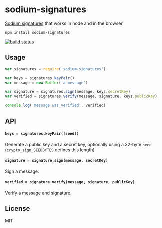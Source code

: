 # sodium-signatures

[Sodium signatures](https://github.com/paixaop/node-sodium) that works in node and in the browser

```
npm install sodium-signatures
```

[![build status](http://img.shields.io/travis/mafintosh/sodium-signatures.svg?style=flat)](http://travis-ci.org/mafintosh/sodium-signatures)

## Usage

``` js
var signatures = require('sodium-signatures')

var keys = signatures.keyPair()
var message = new Buffer('a message')

var signature = signatures.sign(message, keys.secretKey)
var verified = signatures.verify(message, signature, keys.publicKey)

console.log('message was verified', verified)
```

## API

#### `keys = signatures.keyPair([seed])`

Generate a public key and a secret key, optionally using a 32-byte `seed`
(`crypto_sign_SEEDBYTES` defines this length)

#### `signature = signature.sign(message, secretKey)`

Sign a message.

#### `verified = signature.verify(message, signature, publicKey)`

Verify a message and signature.

## License

MIT
